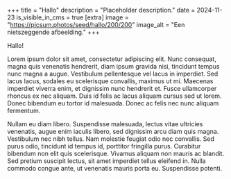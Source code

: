 +++
title = "Hallo"
description = "Placeholder description."
date = 2024-11-23
is_visible_in_cms = true
[extra]
image = "https://picsum.photos/seed/hallo/200/200"
image_alt = "Een nietszeggende afbeelding."
+++

Hallo!

Lorem ipsum dolor sit amet, consectetur adipiscing elit. Nunc consequat, magna quis venenatis hendrerit, diam ipsum gravida nisi, tincidunt tempus nunc magna a augue. Vestibulum pellentesque vel lacus in imperdiet. Sed lacus lacus, sodales eu scelerisque convallis, maximus ut mi. Maecenas imperdiet viverra enim, et dignissim nunc hendrerit et. Fusce ullamcorper rhoncus ex nec aliquam. Duis id felis ac lacus aliquam cursus sed ut lorem. Donec bibendum eu tortor id malesuada. Donec ac felis nec nunc aliquam fermentum.

Nullam eu diam libero. Suspendisse malesuada, lectus vitae ultricies venenatis, augue enim iaculis libero, sed dignissim arcu diam quis magna. Vestibulum nec nibh tellus. Nam molestie feugiat odio nec convallis. Sed purus odio, tincidunt id tempus id, porttitor fringilla purus. Curabitur bibendum non elit quis scelerisque. Vivamus aliquam non mauris ac blandit. Sed pretium suscipit lectus, sit amet imperdiet tellus eleifend in. Nulla commodo congue ante, ut venenatis mauris porta eu. Suspendisse potenti.

